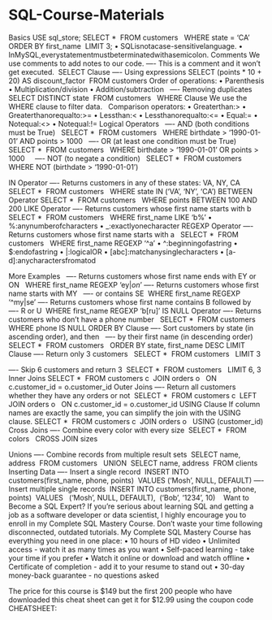 # SQL-Course-Materials
Basics
USE sql_store;
SELECT * 
FROM customers   WHERE state = ‘CA’  ORDER BY first_name  LIMIT 3;
• SQLisnotacase-sensitivelanguage.
• InMySQL,everystatementmustbeterminatedwithasemicolon.
Comments
We use comments to add notes to our code.
—- This is a comment and it won’t get executed. 
SELECT Clause
—- Using expressions
SELECT (points * 10 + 20) AS discount_factor  FROM customers
Order of operations:
• Parenthesis
• Multiplication/division • Addition/subtraction
 
—- Removing duplicates
SELECT DISTINCT state  FROM customers  
 WHERE Clause
We use the WHERE clause to filter data.
 
Comparison operators:
• Greaterthan:>
• Greaterthanorequalto:>= • Lessthan:<
• Lessthanorequalto:<=
• Equal:=
• Notequal:<>
• Notequal:!=
Logical Operators
 
—- AND (both conditions must be True)  
SELECT * 
FROM customers  
WHERE birthdate > ‘1990-01-01’ AND points > 1000  
—- OR (at least one condition must be True)  
SELECT * 
FROM customers  
WHERE birthdate > ‘1990-01-01’ OR points > 1000    
—- NOT (to negate a condition)  
SELECT * 
FROM customers  
WHERE NOT (birthdate > ‘1990-01-01’)

 IN Operator
—- Returns customers in any of these states: VA, NY, CA 
SELECT * 
FROM customers  
WHERE state IN (‘VA’, ‘NY’, ‘CA’)
BETWEEN Operator
SELECT * 
FROM customers  
WHERE points BETWEEN 100 AND 200
LIKE Operator
—- Returns customers whose first name starts with b  
SELECT * 
FROM customers  
WHERE first_name LIKE ‘b%’
• %:anynumberofcharacters • _:exactlyonecharacter
REGEXP Operator
—- Returns customers whose first name starts with a  
SELECT * 
FROM customers  
WHERE first_name REGEXP ‘^a’
• ^:beginningofastring
• $:endofastring
• |:logicalOR
• [abc]:matchanysinglecharacters • [a-d]:anycharactersfromatod

 More Examples  
—- Returns customers whose first name ends with EY or ON  
WHERE first_name REGEXP ‘ey$|on$’
—- Returns customers whose first name starts with MY   —- or contains SE 
WHERE first_name REGEXP ‘^my|se’
—- Returns customers whose first name contains B followed by   —- R or U 
WHERE first_name REGEXP ‘b[ru]’
IS NULL Operator
—- Returns customers who don’t have a phone number  
SELECT * 
FROM customers   WHERE phone IS NULL
ORDER BY Clause
—- Sort customers by state (in ascending order), and then   —- by their first name (in descending order)  
SELECT * 
FROM customers  
ORDER BY state, first_name DESC
LIMIT Clause
—- Return only 3 customers  
SELECT * 
FROM customers   LIMIT 3

 —- Skip 6 customers and return 3 
SELECT * 
FROM customers   LIMIT 6, 3
Inner Joins
SELECT * 
FROM customers c  JOIN orders o  
   ON c.customer_id = o.customer_id
Outer Joins
—- Return all customers whether they have any orders or not  SELECT * 
FROM customers c 
LEFT JOIN orders o  
   ON c.customer_id = o.customer_id
USING Clause
If column names are exactly the same, you can simplify the join with the USING clause.
SELECT * 
FROM customers c  JOIN orders o  
   USING (customer_id)
Cross Joins
—- Combine every color with every size  SELECT * 
FROM colors  
CROSS JOIN sizes

 Unions
—- Combine records from multiple result sets  SELECT name, address 
FROM customers  
UNION 
SELECT name, address  FROM clients  
Inserting Data
—- Insert a single record 
INSERT INTO customers(first_name, phone, points)  VALUES (‘Mosh’, NULL, DEFAULT)
—- Insert multiple single records 
INSERT INTO customers(first_name, phone, points)  VALUES  
(‘Mosh’, NULL, DEFAULT), 
(‘Bob’, ‘1234’, 10)   
Want to Become a SQL Expert?
If you’re serious about learning SQL and getting a job as a software developer or data scientist, I highly encourage you to enroll in my Complete SQL Mastery Course. Don’t waste your time following disconnected, outdated tutorials. My Complete SQL Mastery Course has everything you need in one place:
• 10 hours of HD video
• Unlimited access - watch it as many times as you want
• Self-paced learning - take your time if you prefer
• Watch it online or download and watch offline
• Certificate of completion - add it to your resume to stand out
• 30-day money-back guarantee - no questions asked

The price for this course is $149 but the first 200 people who have downloaded this cheat sheet can get it for $12.99 using the coupon code CHEATSHEET:
